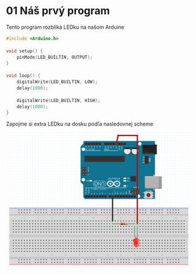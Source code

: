 # 01 Náš prvý program

Tento program rozbliká LEDku na našom Arduine

```C
#include <Arduino.h>

void setup() {
    pinMode(LED_BUILTIN, OUTPUT);
}

void loop() {
    digitalWrite(LED_BUILTIN, LOW);
    delay(1000);

    digitalWrite(LED_BUILTIN, HIGH);
    delay(1000);
}
```

Zapojme si extra LEDku na dosku podľa nasledovnej scheme

![](01.png)
